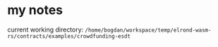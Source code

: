 # my notes

current working directory: `/home/bogdan/workspace/temp/elrond-wasm-rs/contracts/examples/crowdfunding-esdt`
